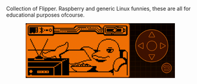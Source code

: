 Collection of Flipper. Raspberry and generic Linux funnies, these are all for educational purposes ofcourse.

 



<p align="center">
  <img src="assets/animate.gif" width="400" alt="accessibility text">
</p>

